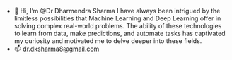 - 👋 Hi, I’m @Dr Dharmendra Sharma
I have always been intrigued by the limitless possibilities that Machine Learning and Deep Learning offer in solving complex real-world problems. The ability of these technologies to learn from data, make predictions, and automate tasks has captivated my curiosity and motivated me to delve deeper into these fields.
- 📫 dr.dksharma8@gmail.com

<!---
DrDharmendraSharma/DrDharmendraSharma is a ✨ special ✨ repository because its `README.md` (this file) appears on your GitHub profile.
You can click the Preview link to take a look at your changes.
--->
